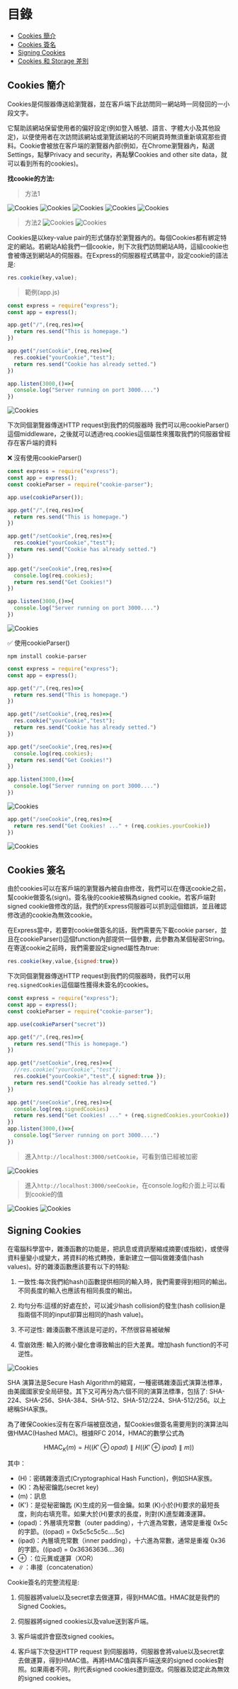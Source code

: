 # 目錄

- [Cookies 簡介](#Cookies-簡介)
- [Cookies 簽名](#Cookies-簽名)
- [Signing Cookies](#Singing-Cookies)
- [Cookies 和 Storage 差別](#Cookies-和-Storage-差別)

## Cookies 簡介

Cookies是伺服器傳送給瀏覽器，並在客戶端下此訪問同一網站時一同發回的一小段文字。

它幫助該網站保留使用者的偏好設定(例如登入帳號、語言、字體大小及其他設定)，以便使用者在次訪問該網站或瀏覽該網站的不同網頁時無須重新填寫那些資料。Cookie會被放在客戶端的瀏覽器內部(例如，在Chrome瀏覽器內，點選Settings，點擊Privacy and security，再點擊Cookies and other site data，就可以看到所有的cookies)。

**找cookie的方法:**

> 方法1

![Cookies](../img/Cookies/01.png)
![Cookies](../img/Cookies/02.png)
![Cookies](../img/Cookies/03.png)
![Cookies](../img/Cookies/04.png)
![Cookies](../img/Cookies/05.png)

> 方法2
![Cookies](../img/Cookies/06.png)
![Cookies](../img/Cookies/07.png)

Cookies是以key-value pair的形式儲存於瀏覽器內的。每個Cookies都有綁定特定的網站。若網站A給我們一個cookie，則下次我們訪問網站A時，這組cookie也會被傳送到網站A的伺服器。在Express的伺服器程式碼當中，設定cookie的語法是:

```js
res.cookie(key,value);
```

> 範例(app.js)

```js
const express = require("express");
const app = express();

app.get("/",(req,res)=>{
  return res.send("This is homepage.")
})

app.get("/setCookie",(req,res)=>{
  res.cookie("yourCookie","test");
  return res.send("Cookie has already setted.")
})

app.listen(3000,()=>{
  console.log("Server running on port 3000....")
})
```
![Cookies](../img/Cookies/08.png)

下次同個瀏覽器傳送HTTP request到我們的伺服器時
我們可以用cookieParser()這個middleware，之後就可以透過req.cookies這個屬性來獲取我們的伺服器曾經存在客戶端的資料


❌ 沒有使用cookieParser()

```js
const express = require("express");
const app = express();
const cookieParser = require("cookie-parser");

app.use(cookieParser());

app.get("/",(req,res)=>{
  return res.send("This is homepage.")
})

app.get("/setCookie",(req,res)=>{
  res.cookie("yourCookie","test");
  return res.send("Cookie has already setted.")
})

app.get("/seeCookie",(req,res)=>{
  console.log(req.cookies);
  return res.send("Get Cookies!")
})

app.listen(3000,()=>{
  console.log("Server running on port 3000....")
})
```

![Cookies](../img/Cookies/09.png)

✅ 使用cookieParser()

```shell
npm install cookie-parser
```

```js
const express = require("express");
const app = express();

app.get("/",(req,res)=>{
  return res.send("This is homepage.")
})

app.get("/setCookie",(req,res)=>{
  res.cookie("yourCookie","test");
  return res.send("Cookie has already setted.")
})

app.get("/seeCookie",(req,res)=>{
  console.log(req.cookies);
  return res.send("Get Cookies!")
})

app.listen(3000,()=>{
  console.log("Server running on port 3000....")
})
```

![Cookies](../img/Cookies/10.png)

```js
app.get("/seeCookie",(req,res)=>{
  return res.send("Get Cookies! ..." + (req.cookies.yourCookie))
})
```

![Cookies](../img/Cookies/11.png)

## Cookies 簽名

由於cookies可以在客戶端的瀏覽器內被自由修改，我們可以在傳送cookie之前，幫cookie做簽名(sign)。簽名後的cookie被稱為signed cookie。若客戶端對signed cookie做修改的話，我們的Express伺服器可以抓到這個錯誤，並且確認修改過的cookie為無效cookie。

在Express當中，若要對cookie做簽名的話，我們需要先下載cookie parser，並且在cookieParser()這個function內部提供一個參數，此參數為某個秘密String。在寄送cookie之前時，我們需要設定signed屬性為true:

```js
res.cookie(key,value,{signed:true})
```

下次同個瀏覽器傳送HTTP request到我們的伺服器時，我們可以用`req.signedCookies`這個屬性獲得未簽名的cookies。

```js
const express = require("express");
const app = express();
const cookieParser = require("cookie-parser");

app.use(cookieParser("secret"))

app.get("/",(req,res)=>{
  return res.send("This is homepage.")
})

app.get("/setCookie",(req,res)=>{
  //res.cookie("yourCookie","test");
  res.cookie("yourCookie","test",{ signed:true });
  return res.send("Cookie has already setted.")
})

app.get("/seeCookie",(req,res)=>{
  console.log(req.signedCookies)
  return res.send("Get Cookies! ..." + (req.signedCookies.yourCookie))
})
app.listen(3000,()=>{
  console.log("Server running on port 3000....")
})
```

> 進入`http://localhost:3000/setCookie`，可看到值已經被加密

![Cookies](../img/Cookies/12.png)


> 進入`http://localhost:3000/seeCookie`，在console.log和介面上可以看到cookie的值

![Cookies](../img/Cookies/13.png)
![Cookies](../img/Cookies/14.png)

## Signing Cookies

在電腦科學當中，雜湊函數的功能是，把訊息或資訊壓縮成摘要(或指紋)，或使得資料量變小或變大，將資料的格式轉換，重新建立一個叫做雜湊值(hash values)。好的雜湊函數應該要有以下的特點:

1. 一致性:每次我們給hash()函數提供相同的輸入時，我們需要得到相同的輸出。不同長度的輸入也應該有相同長度的輸出。

2. 均勻分布:這樣的好處在於，可以減少hash collision的發生(hash collision是指兩個不同的input卻算出相同的hash value)。

3. 不可逆性: 雜湊函數不應該是可逆的，不然很容易被破解

4. 雪崩效應: 輸入的微小變化會導致輸出的巨大差異。增加hash function的不可逆性。

![Cookies](../img/Cookies/15.png)

SHA 演算法是Secure Hash Algorithm的縮寫，一種密碼雜湊函式演算法標準，由美國國家安全局研發。其下又可再分為六個不同的演算法標準，包括了: SHA-224、SHA-256、SHA-384、SHA-512、SHA-512/224、SHA-512/256。以上總稱SHA家族。

為了確保Cookies沒有在客戶端被竄改過，幫Cookies做簽名需要用到的演算法叫做HMAC(Hashed MAC)。根據RFC 2014，HMAC的數學公式為

$$
\text{HMAC}_K(m) = H \big( (K' \oplus opad) \parallel H((K' \oplus ipad) \parallel m) \big)
$$

其中：

- \(H\)：密碼雜湊涵式(Cryptographical Hash Function)，例如SHA家族。
- \(K\)：為秘密鑰匙(secret key)
- \(m\)：訊息
- \(K'\)：是從秘密鑰匙 \(K\)生成的另一個金鑰。如果 \(K\)小於\(H\)要求的最短長度，則向右填充零。如果大於\(H\)要求的長度，則對\(K\)進型雜湊運算。
- \(opad\)：外層填充常數（outer padding），十六進為常數，通常是重複 0x5c 的字節。(\(opad\) = 0x5c5c5c5c....5c)
- \(ipad\)：內層填充常數（inner padding），十六進為常數，通常是重複 0x36 的字節。(\(ipad\) = 0x36363636....36)
- ⊕ ：位元異或運算（XOR）
- ∥：串接（concatenation）


Cookie簽名的完整流程是:

1. 伺服器將value以及secret拿去做運算，得到HMAC值。HMAC就是我們的 Signed Cookies。

2. 伺服器將signed cookies以及value送到客戶端。

3. 客戶端或許會竄改signed cookies。

4. 客戶端下次發送HTTP request 到伺服器時，伺服器會將value以及secret拿去做運算，得到HMAC值。再將HMAC值與客戶端送來的signed cookies對照。如果兩者不同，則代表signed cookies遭到竄改。伺服器及認定此為無效的signed cookies。